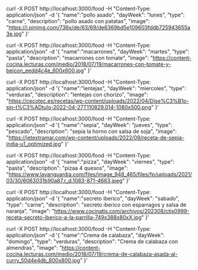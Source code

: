 curl -X POST http://localhost:3000/food -H "Content-Type: application/json" -d '{
    "name":"pollo asado",
    "dayWeek": "lunes",
    "type": "carne",
    "description": "pollo asado con patatas",
    "image": "https://i.pinimg.com/736x/de/63/69/de6369bd5e109603fddb725943655a3e.jpg"
}'

curl -X POST http://localhost:3000/food -H "Content-Type: application/json" -d '{
    "name":"macarrones",
    "dayWeek": "martes",
    "type": "pasta",
    "description": "macarrones con tomate",
    "image": "https://content-cocina.lecturas.com/medio/2018/07/19/macarrones-con-tomate-y-beicon_eedd4c4e_600x600.jpg"
}'

curl -X POST http://localhost:3000/food -H "Content-Type: application/json" -d '{
    "name":"lentejas",
    "dayWeek": "miercoles",
    "type": "verduras",
    "description": "lentejas con chorizo",
    "image": "https://cecotec.es/recetas/wp-content/uploads/2022/04/Dise%C3%B1o-sin-t%C3%ADtulo-2022-04-27T110829.014-1080x500.png"
}'

curl -X POST http://localhost:3000/food -H "Content-Type: application/json" -d '{
    "name":"sepia",
    "dayWeek": "jueves",
    "type": "pescado",
    "description": "sepia la horno con salsa de soja",
    "image": "https://jetextramar.com/wp-content/uploads/2022/08/receta-de-sepia-india-u1_optimized.jpg"
}'


curl -X POST http://localhost:3000/food -H "Content-Type: application/json" -d '{
    "name":"pizza",
    "dayWeek": "viernes",
    "type": "pasta",
    "description": "pizaa 4 quesos",
    "image": "https://www.lavanguardia.com/files/image_948_465/files/fp/uploads/2021/03/30/6063031b90a87.r_d.1083-871-4663.jpeg"
}'

curl -X POST http://localhost:3000/food -H "Content-Type: application/json" -d '{
    "name":"secreto iberico",
    "dayWeek": "sabado",
    "type": "carne",
    "description": "secreto iberico con esparragos y salsa de naranja",
    "image": "https://www.cocinatis.com/archivos/202308/ctis0999-receta-secreto-iberico-a-la-parrilla-749x388x80xX.jpg"
}'





curl -X POST http://localhost:3000/food -H "Content-Type: application/json" -d '{
    "name":"Crema de calabaza",
    "dayWeek": "domingo",
    "type": "verduras",
    "description": "Crema de calabaza con almendras",
    "image": "https://content-cocina.lecturas.com/medio/2018/07/19/crema-de-calabaza-asada-al-curry_50d4e4db_800x800.jpg"
}'
